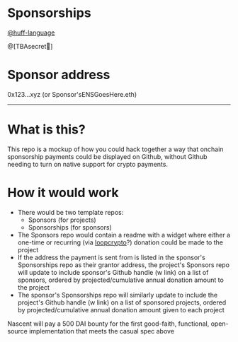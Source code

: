 # Sponsorships
<a href="https://github.com/huff-language">@huff-language</a>

@[TBAsecret👀]

# Sponsor address
0x123...xyz (or Sponsor'sENSGoesHere.eth)

---

# What is this?
This repo is a mockup of how you could hack together a way that onchain sponsorship payments could be displayed on Github, without Github needing to turn on native support for crypto payments.

# How it would work
* There would be two template repos:
  * Sponsors (for projects)
  * Sponsorships (for sponsors)
* The Sponsors repo would contain a readme with a widget where either a one-time or recurring (via <a href="https://www.loopcrypto.xyz/">loopcrypto</a>?) donation could be made to the project
* If the address the payment is sent from is listed in the sponsor's Sponsorships repo as their grantor address, the project's Sponsors repo will update to include sponsor's Github handle (w link) on a list of sponsors, ordered by projected/cumulative annual donation amount to the project
* The sponsor's Sponsorships repo will similarly update to include the project's Github handle (w link) on a list of sponsored projects, ordered by projected/cumulative annual donation amount given to each project

Nascent will pay a 500 DAI bounty for the first good-faith, functional, open-source implementation that meets the casual spec above
